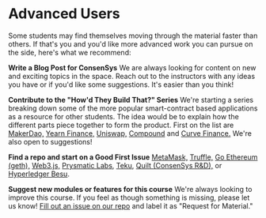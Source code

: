 # Advanced Users

Some students may find themselves moving through the material faster than others. If that's you and you'd like more advanced work you can pursue on the side, here's what we recommend:

**Write a Blog Post for ConsenSys** We are always looking for content on new and exciting topics in the space. Reach out to the instructors with any ideas you have or if you'd like some suggestions. It's easier than you think!

**Contribute to the "How'd They Build That?" Series** We're starting a series breaking down some of the more popular smart-contract based applications as a resource for other students. The idea would be to explain how the different parts piece together to form the product. First on the list are [MakerDao,](http://makerdao.com) [Yearn Finance,](http://yearn.finance) [Uniswap,](http://uniswap.org) [Compound](https://compound.finance) and [Curve Finance.](http://curve.fi) We're also open to suggestions!

**Find a repo and start on a Good First Issue** [MetaMask,](https://github.com/MetaMask/metamask-extension/issues?q=is%3Aissue+is%3Aopen+label%3Aux-enhancement+-label%3AN00-needsDesign+label%3Agood-first-issue) [Truffle,](https://github.com/trufflesuite/truffle/issues?q=is%3Aopen+is%3Aissue+label%3A%22good+first+issue%22) [Go Ethereum (geth),](https://github.com/ethereum/go-ethereum/issues?q=is%3Aopen+is%3Aissue+label%3A%22good+first+issue%22) [Web3.js,](https://github.com/ChainSafe/web3.js/issues?q=is%3Aopen+is%3Aissue+label%3A%22Good+First+Issue%22) [Prysmatic Labs,](https://github.com/prysmaticlabs/prysm/issues?q=is%3Aopen+is%3Aissue+label%3A%22Good+First+Issue%22) [Teku,](https://github.com/ConsenSys/teku/issues?q=is%3Aopen+is%3Aissue+label%3A%22good+first+issue+%3Araising_hand%3A%22) [Quilt (ConsenSys R&D),](https://github.com/quilt/etk/issues) or [Hyperledger Besu](http://github.com/hyperledger/besu).

**Suggest new modules or features for this course** We're always looking to improve this course. If you feel as though something is missing, please let us know! [Fill out an issue on our repo](https://github.com/ConsenSys-Academy/Blockchain-Developer-Bootcamp/labels/request%20for%20material) and label it as "Request for Material."
